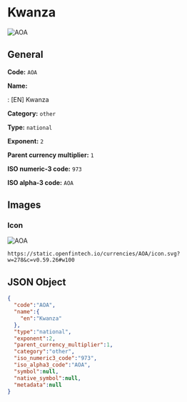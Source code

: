 
# Kwanza 
![AOA](https://static.openfintech.io/currencies/AOA/icon.svg?w=278&c=v0.59.26#w100)  

## General 
 
**Code:** `AOA` 
 
**Name:** 
 
:	[EN] Kwanza 
 
**Category:** `other` 
 
**Type:** `national` 
 
**Exponent:** `2` 
 
**Parent currency multiplier:** `1` 
 
**ISO numeric-3 code:** `973` 
 
**ISO alpha-3 code:** `AOA` 
 

## Images 

### Icon 
 
![AOA](https://static.openfintech.io/currencies/AOA/icon.svg?w=278&c=v0.59.26#w100)  

```
https://static.openfintech.io/currencies/AOA/icon.svg?w=278&c=v0.59.26#w100
```  

## JSON Object 

```json
{
  "code":"AOA",
  "name":{
    "en":"Kwanza"
  },
  "type":"national",
  "exponent":2,
  "parent_currency_multiplier":1,
  "category":"other",
  "iso_numeric3_code":"973",
  "iso_alpha3_code":"AOA",
  "symbol":null,
  "native_symbol":null,
  "metadata":null
}
```  
